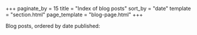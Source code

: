+++
paginate_by = 15
title = "Index of blog posts"
sort_by = "date"
template = "section.html"
page_template = "blog-page.html"
+++

Blog posts, ordered by date published: